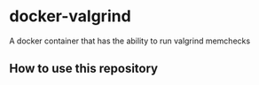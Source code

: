 # docker-valgrind
A docker container that has the ability to run valgrind memchecks

## How to use this repository
